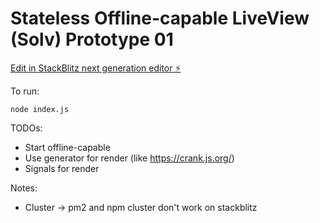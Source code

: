# Stateless Offline-capable LiveView (Solv) Prototype 01

[Edit in StackBlitz next generation editor ⚡️](https://stackblitz.com/~/github.com/phucvin/solv-01)

To run:
```
node index.js
```

TODOs:
- Start offline-capable
- Use generator for render (like https://crank.js.org/)
- Signals for render

Notes:
- Cluster -> pm2 and npm cluster don't work on stackblitz